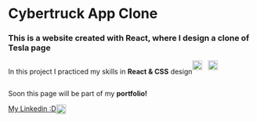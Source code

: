 # Cybertruck App Clone 

### This is a website created with React, where I design a clone of Tesla page

<div style="display: flex;" >
    <p>In this project I practiced my skills in <strong>React & CSS</strong> design</p>
    <div style="display: flex; gap: 12px" >
        <img src='https://upload.wikimedia.org/wikipedia/commons/thumb/a/a7/React-icon.svg/2300px-React-icon.svg.png' alt='React logo' width='20' height='20' />
        <img src='https://cdn4.iconfinder.com/data/icons/social-media-logos-6/512/121-css3-512.png' alt='CSS logo' width='20' height='20' />
    </div>
</div>

<p>Soon this page will be part of my <strong>portfolio!</strong></p>

<div style="display: flex;">
    <a href="https://www.linkedin.com/in/jorge-ferreyra-" target="_blank">My Linkedin :D</a>
    <img src="https://upload.wikimedia.org/wikipedia/commons/thumb/8/81/LinkedIn_icon.svg/2048px-LinkedIn_icon.svg.png" alt='Linkedin logo' width='20' height='20'/>
</div>

